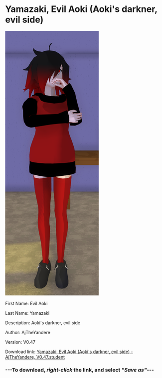 # Yamazaki, Evil Aoki (Aoki's darkner, evil side)

<img src="https://raw.githubusercontent.com/Arbiter1223/Daigaku-Gurashi-Custom-Students/master/Students/Files/Yamazaki%2C%20Evil%20Aoki%20(Aoki's%20darkner%2C%20evil%20side).png" title="Yamazaki, Evil Aoki (Aoki's darkner, evil side) - AjTheYandere, V0.47">

First Name: Evil Aoki

Last Name: Yamazaki

Description: Aoki's darkner, evil side

Author: AjTheYandere

Version: V0.47

Download link: <a href="https://raw.githubusercontent.com/Arbiter1223/Daigaku-Gurashi-Custom-Students/master/Students/Files/Yamazaki%2C%20Evil%20Aoki%20(Aoki's%20darkner%2C%20evil%20side)%20-%20AjTheYandere%2C%20V0.47.student">Yamazaki, Evil Aoki (Aoki's darkner, evil side) - AjTheYandere, V0.47.student</a>

### ---**To download, _right-click_ the link, and select _"Save as"_**---
